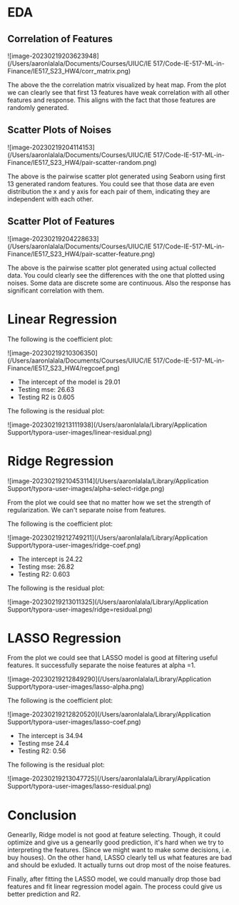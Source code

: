 # EDA

## Correlation of Features

![image-20230219203623948](/Users/aaronlalala/Documents/Courses/UIUC/IE 517/Code-IE-517-ML-in-Finance/IE517_S23_HW4/corr_matrix.png)

The above the the correlation matrix visualized by heat map. From the plot we can clearly see that first 13 features have weak correlation with all other features and response. This aligns with the fact that those features are randomly generated.

## Scatter Plots of Noises

![image-20230219204114153](/Users/aaronlalala/Documents/Courses/UIUC/IE 517/Code-IE-517-ML-in-Finance/IE517_S23_HW4/pair-scatter-random.png)

The above is the pairwise scatter plot generated using Seaborn using first 13 generated random features. You could see that those data are even distribution the x and y axis for each pair of them, indicating they are independent with each other.

## Scatter Plot of Features

![image-20230219204228633](/Users/aaronlalala/Documents/Courses/UIUC/IE 517/Code-IE-517-ML-in-Finance/IE517_S23_HW4/pair-scatter-feature.png)

The above is the pairwise scatter plot generated using actual collected data. You could clearly see the differences with the one that plotted using noises. Some data are discrete some are continuous. Also the response has significant correlation with them.



# Linear Regression

The following is the coefficient plot:

![image-20230219210306350](/Users/aaronlalala/Documents/Courses/UIUC/IE 517/Code-IE-517-ML-in-Finance/IE517_S23_HW4/regcoef.png)

- The intercept of the model is 29.01
- Testing mse: 26.63
- Testing R2 is 0.605

The following is the residual plot:

![image-20230219213111938](/Users/aaronlalala/Library/Application Support/typora-user-images/linear-residual.png)

# Ridge Regression

![image-20230219210453114](/Users/aaronlalala/Library/Application Support/typora-user-images/alpha-select-ridge.png)

From the plot we could see that no matter how we set the strength of regularization. We can't separate noise from features.

The following is the coefficient plot:

![image-20230219212749211](/Users/aaronlalala/Library/Application Support/typora-user-images/ridge-coef.png)

- The intercept is 24.22
- Testing mse: 26.82
- Testing R2: 0.603

The following is the residual plot:

![image-20230219213011325](/Users/aaronlalala/Library/Application Support/typora-user-images/ridge=residual.png)

# LASSO Regression

From the plot we could see that LASSO model is good at filtering useful features. It successfully separate the noise features at alpha =1.

![image-20230219212849290](/Users/aaronlalala/Library/Application Support/typora-user-images/lasso-alpha.png)

The following is the coefficient plot:

![image-20230219212820520](/Users/aaronlalala/Library/Application Support/typora-user-images/lasso-coef.png)

- The intercept is 34.94
- Testing mse 24.4
- Testing R2: 0.56

The following is the residual plot:

![image-20230219213047725](/Users/aaronlalala/Library/Application Support/typora-user-images/lasso-residual.png)

# Conclusion

Genearlly, Ridge model is not good at feature selecting. Though, it could optimize and give us a genearlly good prediction, it's hard when we try to interpreting the features. (Since we might want to make some decisions, i.e. buy houses). On the other hand, LASSO clearly tell us what features are bad and should be exluded. It actually turns out drop most of the noise features. 

Finally, after fitting the LASSO model, we could manually drop those bad features and fit linear regression model again. The process could give us better prediction and R2.